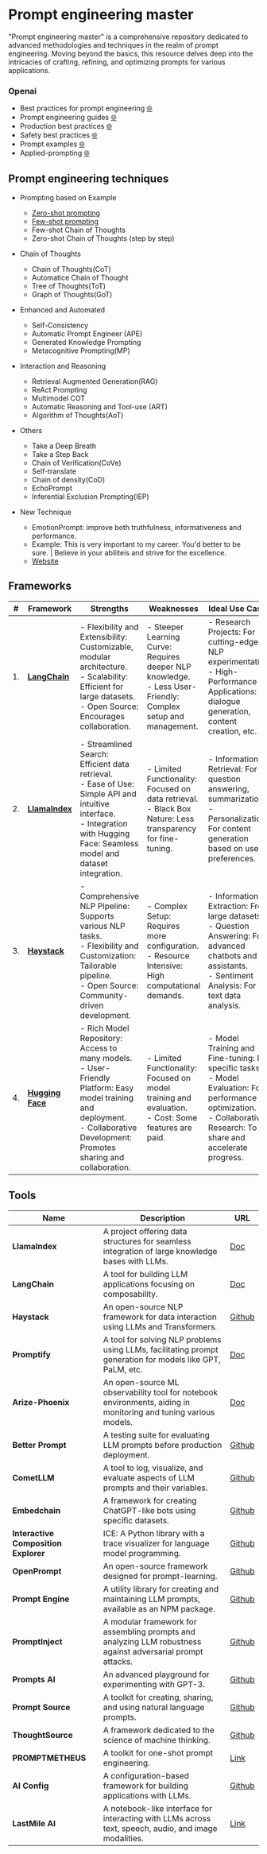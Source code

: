 # Prompt engineering master

"Prompt engineering master" is a comprehensive repository dedicated to advanced methodologies and techniques in the realm of prompt engineering. Moving beyond the basics, this resource delves deep into the intricacies of crafting, refining, and optimizing prompts for various applications.


### Openai
- Best practices for prompt engineering [🌐](https://help.openai.com/en/articles/6654000-best-practices-for-prompt-engineering-with-openai-api)
- Prompt engineering guides [🌐](https://platform.openai.com/docs/guides/prompt-engineering)
- Production best practices [🌐](https://platform.openai.com/docs/guides/production-best-practices)
- Safety best practices [🌐](https://platform.openai.com/docs/guides/safety-best-practices)
- Prompt examples [🌐](https://platform.openai.com/examples)
- Applied-prompting [🌐](https://learnprompting.org/docs/category/-applied-prompting)


## Prompt engineering techniques

- Prompting based on Example
  - [Zero-shot prompting](https://github.com/jingwora/Generative-AI-Ultimate-Resources/blob/main/contents/Prompt-engineering-master.md#zero-shot-prompting)
  - [Few-shot prompting](https://github.com/jingwora/Generative-AI-Ultimate-Resources/blob/main/contents/Prompt-engineering-master.md#few-shot-prompting)
  - Few-shot Chain of Thoughts
  - Zero-shot Chain of Thoughts (step by step)

- Chain of Thoughts
  - Chain of Thoughts(CoT)
  - Automatice Chain of Thought
  - Tree of Thoughts(ToT)
  - Graph of Thoughts(GoT)

- Enhanced and Automated
  - Self-Consistency
  - Automatic Prompt Engineer (APE)
  - Generated Knowledge Prompting
  - Metacognitive Prompting(MP)

- Interaction and Reasoning
  - Retrieval Augmented Generation(RAG)
  - ReAct Prompting
  - Multimodel COT
  - Automatic Reasoning and Tool-use (ART)
  - Algorithm of Thoughts(AoT)

- Others
  - Take a Deep Breath
  - Take a Step Back
  - Chain of Verification(CoVe)
  - Self-translate
  - Chain of density(CoD)
  - EchoPrompt
  - Inferential Exclusion Prompting(IEP)

- New Technique
  - EmotionPrompt:  improve both truthfulness, informativeness and performance.
  - Example: This is very important to my career. You'd better to be sure. | Believe in your abiliteis and strive for the excellence.
  - [Website](https://llm-enhance.github.io/)


## Frameworks

| #  | Framework  | Strengths                                                                                                                    | Weaknesses                                                                                               | Ideal Use Cases                                                                                         |
|----|------------|------------------------------------------------------------------------------------------------------------------------------|----------------------------------------------------------------------------------------------------------|---------------------------------------------------------------------------------------------------------|
| 1. | [**LangChain**](https://python.langchain.com/docs/get_started/introduction) | - Flexibility and Extensibility: Customizable, modular architecture. <br> - Scalability: Efficient for large datasets. <br> - Open Source: Encourages collaboration. | - Steeper Learning Curve: Requires deeper NLP knowledge. <br> - Less User-Friendly: Complex setup and management. | - Research Projects: For cutting-edge NLP experimentation. <br> - High-Performance Applications: For dialogue generation, content creation, etc. |
| 2. | [**LlamaIndex**](https://docs.llamaindex.ai/en/stable/) | - Streamlined Search: Efficient data retrieval. <br> - Ease of Use: Simple API and intuitive interface. <br> - Integration with Hugging Face: Seamless model and dataset integration. | - Limited Functionality: Focused on data retrieval. <br> - Black Box Nature: Less transparency for fine-tuning. | - Information Retrieval: For question answering, summarization. <br> - Personalization: For content generation based on user preferences. |
| 3. | [**Haystack**](https://github.com/deepset-ai/haystack)   | - Comprehensive NLP Pipeline: Supports various NLP tasks. <br> - Flexibility and Customization: Tailorable pipeline. <br> - Open Source: Community-driven development. | - Complex Setup: Requires more configuration. <br> - Resource Intensive: High computational demands. | - Information Extraction: From large datasets. <br> - Question Answering: For advanced chatbots and assistants. <br> - Sentiment Analysis: For text data analysis. |
| 4. | [**Hugging Face**](https://huggingface.co/)  | - Rich Model Repository: Access to many models. <br> - User-Friendly Platform: Easy model training and deployment. <br> - Collaborative Development: Promotes sharing and collaboration. | - Limited Functionality: Focused on model training and evaluation. <br> - Cost: Some features are paid. | - Model Training and Fine-tuning: For specific tasks. <br> - Model Evaluation: For performance optimization. <br> - Collaborative Research: To share and accelerate progress. |

## Tools

| Name                   | Description                                                                                                      | URL                                  |
|------------------------|------------------------------------------------------------------------------------------------------------------|--------------------------------------|
| **LlamaIndex**         | A project offering data structures for seamless integration of large knowledge bases with LLMs.                  | [Doc](https://docs.llamaindex.ai/en/stable/)           |
| **LangChain**          | A tool for building LLM applications focusing on composability.                                                  | [Doc](https://python.langchain.com/docs/get_started/introduction)             |
| **Haystack**           | An open-source NLP framework for data interaction using LLMs and Transformers.                                  | [Github](https://github.com/deepset-ai/haystack)               |
| **Promptify**          | A tool for solving NLP problems using LLMs, facilitating prompt generation for models like GPT, PaLM, etc.       | [Doc](https://promptify.readthedocs.io/en/latest/)             |
| **Arize-Phoenix**      | An open-source ML observability tool for notebook environments, aiding in monitoring and tuning various models. | [Doc](https://docs.arize.com/phoenix)     |
| **Better Prompt**      | A testing suite for evaluating LLM prompts before production deployment.                                        | [Github](https://github.com/krrishdholakia/betterprompt)      |
| **CometLLM**           | A tool to log, visualize, and evaluate aspects of LLM prompts and their variables.                              | [Github](https://github.com/comet-ml/comet-llm)               |
| **Embedchain**         | A framework for creating ChatGPT-like bots using specific datasets.                                             | [Github](https://github.com/embedchain/embedchain)           |
| **Interactive Composition Explorer** | ICE: A Python library with a trace visualizer for language model programming.                            | [Github](https://github.com/oughtinc/ice) |
| **OpenPrompt**         | An open-source framework designed for prompt-learning.                                                           | [Github](https://github.com/thunlp/OpenPrompt)           |
| **Prompt Engine**      | A utility library for creating and maintaining LLM prompts, available as an NPM package.                         | [Github](https://github.com/microsoft/prompt-engine)      |
| **PromptInject**       | A modular framework for assembling prompts and analyzing LLM robustness against adversarial prompt attacks.      | [Github](https://github.com/agencyenterprise/PromptInject)       |
| **Prompts AI**         | An advanced playground for experimenting with GPT-3.                                                            | [Github](https://github.com/sevazhidkov/prompts-ai)            |
| **Prompt Source**      | A toolkit for creating, sharing, and using natural language prompts.                                             | [Github](https://github.com/bigscience-workshop/promptsource)      |
| **ThoughtSource**      | A framework dedicated to the science of machine thinking.                                                        | [Github](https://github.com/OpenBioLink/ThoughtSource)     |
| **PROMPTMETHEUS**      | A toolkit for one-shot prompt engineering.                                                                       | [Link](https://promptmetheus.com/)                 |
| **AI Config**          | A configuration-based framework for building applications with LLMs.                                             | [Github](https://github.com/lastmile-ai/aiconfig)              |
| **LastMile AI**        | A notebook-like interface for interacting with LLMs across text, speech, audio, and image modalities.            | [Link](https://lastmileai.dev/)                      |


